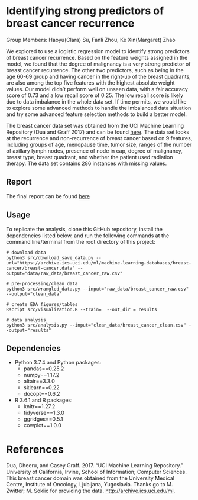 
# Identifying strong predictors of breast cancer recurrence

Group Members: Haoyu(Clara) Su, Fanli Zhou, Ke Xin(Margaret) Zhao

We explored to use a logistic regression model to identify strong
predictors of breast cancer recurrence. Based on the feature weights
assigned in the model, we found that the degree of malignancy is a very
strong predictor of breast cancer recurrence. The other two predictors,
such as being in the age 60-69 group and having cancer in the right-up
of the breast quadrants, are also among the top five features with the
highest absolute weight values. Our model didn’t perform well on unseen
data, with a fair accuracy score of 0.73 and a low recall score of 0.25.
The low recall score is likely due to data imbalance in the whole data
set. If time permits, we would like to explore some advanced methods to
handle the imbalanced data situation and try some advanced feature
selection methods to build a better model.

The breast cancer data set was obtained from the UCI Machine Learning
Repository (Dua and Graff 2017) and can be found
[here](https://archive.ics.uci.edu/ml/datasets/Breast+Cancer). The data
set looks at the recurrence and non-recurrence of breast cancer based on
9 features, including groups of age, menopause time, tumor size, ranges
of the number of axillary lymph nodes, presence of node in cap, degree
of malignancy, breast type, breast quadrant, and whether the patient
used radiation therapy. The data set contains 286 instances with missing
values.

## Report

The final report can be found
[here](https://github.com/UBC-MDS/DSCI_522_Group_301/blob/master/doc/report.md)

## Usage

To replicate the analysis, clone this GitHub repository, install the
dependencies listed below, and run the following commands at the command
line/terminal from the root directory of this project:

    # download data
    python3 src/download_save_data.py --url="https://archive.ics.uci.edu/ml/machine-learning-databases/breast-cancer/breast-cancer.data" --output="data/raw_data/breast_cancer_raw.csv" 

    # pre-processing/clean data
    python3 src/wrangled_data.py --input="raw_data/breast_cancer_raw.csv" --output="clean_data"

    # create EDA figures/tables
    Rscript src/visualization.R --train=  --out_dir = results

    # data analysis
    python3 src/analysis.py --input="clean_data/breast_cancer_clean.csv" --output="results"

## Dependencies

  - Python 3.7.4 and Python packages:
      - pandas==0.25.2
      - numpy==1.17.2
      - altair==3.3.0
      - sklearn==0.22
      - docopt==0.6.2
  - R 3.6.1 and R packages:
      - knitr==1.27.2
      - tidyverse==1.3.0
      - ggridges==0.5.1
      - cowplot==1.0.0

# References

<div id="refs" class="references">

<div id="ref-Dua2019">

Dua, Dheeru, and Casey Graff. 2017. “UCI Machine Learning Repository.”
University of California, Irvine, School of Information; Computer
Sciences. This breast cancer domain was obtained from the University
Medical Centre, Institute of Oncology, Ljubljana, Yugoslavia. Thanks go
to M. Zwitter; M. Soklic for providing the data.
<http://archive.ics.uci.edu/ml>.

</div>

</div>
